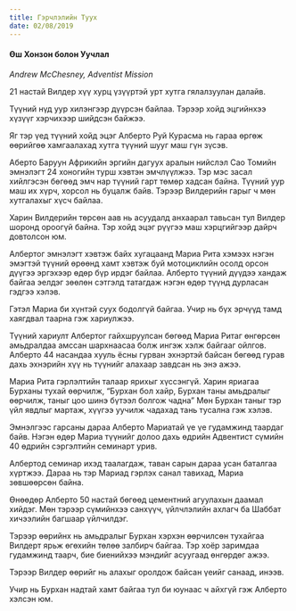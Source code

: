 ```yaml
---
title: Гэрчлэлийн Туух
date: 02/08/2019
---
```


#### Өш Хонзон болон Уучлал

_Andrew McChesney, Adventist Mission_

21 настай Вилдер хүү  хурц үзүүртэй урт хутга гялалзуулан далайв.

Түүний нүд уур хилэнгээр дүүрсэн байлаа. Тэрээр хойд эцгийнхээ хүзүүг хэрчихээр шийдсэн байжээ.

Яг тэр үед түүний хойд эцэг Алберто Руй Курасма нь гараа өргөж өөрийгөө хамгаалахад хутга түүний шууг маш гүн зүсэв.

Аберто Баруун Африкийн эргийн дагуух аралын нийслэл Сао Томийн эмнэлэгт 24 хоногийн турш хэвтэн эмчлүүлжээ. Тэр мэс засал хийлгэсэн бөгөөд эмч нар түүний гарт төмөр хадсан байна. Түүний уур маш их хүрч, хорсол нь буцалж байв. Тэрээр Вилдерийн гарыг ч мөн хутгалахыг хүсч байлаа.

Харин Вилдерийн төрсөн аав нь асуудалд анхаарал тавьсан тул Вилдер шоронд ороогүй байна. Тэр хойд эцэг рүүгээ маш хэрцгийгээр дайрч довтолсон юм.

Албертог эмнэлэгт хэвтэж байх хугацаанд Мариа Рита хэмээх нэгэн эмэгтэй түүний өрөөнд хамт хэвтэж буй мотоциклийн осолд орсон дүүгээ эргэхээр өдөр бүр ирдэг байлаа. Алберто түүний дүүдээ хандаж байгаа эелдэг зөөлөн сэтгэлд татагдаж нэгэн өдөр түүнд дурласан гэдгээ хэлэв.

Гэтэл Мариа би хүнтэй суух бодолгүй байгаа. Учир нь бүх эрчүүд тамд хаягдвал таарна гэж хариулжээ.

Түүний хариулт Албертог гайхшруулсан бөгөөд Мариа Ритаг өнгөрсөн амьдралдаа амссан шархнаасаа болж ингэж хэлж байгааг ойлгов. Алберто 44 насандаа хууль ёсны гурван эхнэртэй байсан бөгөөд гурав дахь эхнэрийн хүү нь түүнийг алахаар завдсан нь энэ ажээ.

Мариа Рита гэрлэлтийн талаар ярихыг хүссэнгүй. Харин яриагаа Бурханы тухай өөрчилж, “Бурхан бол хайр, Бурхан таны амьдралыг өөрчилж, таныг цоо шинэ бүтээл болгож чадна” Мөн Бурхан таныг тэр үйл явдлыг мартаж, хүүгээ уучилж чадахад тань тусална гэж хэлэв.

Эмнэлгээс гарсаны дараа Алберто Мариатай үе үе гудамжинд таардаг байв. Нэгэн өдөр Мариа түүнийг долоо дахь өдрийн Адвентист сүмийн 40 өдрийн сэргэлтийн семинарт урив.

Албертод семинар ихэд таалагдаж, таван сарын дараа усан баталгаа хүртжээ.  Дараа нь тэр Мариад гэрлэх санал тавихад, Мариа зөвшөөрсөн байна.

Өнөөдөр Алберто 50 настай бөгөөд цементний агуулахын даамал хийдэг. Мөн тэрээр сүмийнхээ санхүүч, үйлчлэлийн ахлагч ба Шаббат хичээлийн багшаар үйлчилдэг.

Тэрээр өөрийнх нь амьдралыг Бурхан хэрхэн өөрчилсөн тухайгаа Вилдерт ярьж өгөхийн төлөө залбирч байгаа. Тэр хоёр заримдаа гудамжинд таарч, бие биенийхээ мэндийг асуугаад өнгөрдөг ажээ.

Тэрээр Вилдер өөрийг нь алахыг оролдож байсан үеийг санаад, инээв.

Учир нь Бурхан надтай хамт байгаа тул би юунаас ч айхгүй гэж Алберто хэлсэн юм.